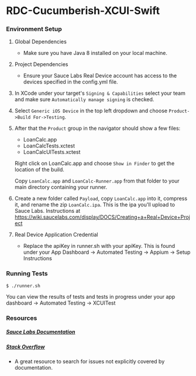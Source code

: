 # RDC-Cucumberish-XCUI-Swift

### Environment Setup

1. Global Dependencies
    * Make sure you have Java 8 installed on your local machine.

2. Project Dependencies
	* Ensure your Sauce Labs Real Device account has access to the devices specified in the config.yml file. 

3. In XCode under your target's `Signing & Capabilities` select your team and make sure `Automatically manage signing` is        checked.

4. Select `Generic iOS Device` in the top left dropdown and choose `Product->Build For->Testing`.

5. After that the `Product` group in the navigator should show a few files:
   * LoanCalc.app
   * LoanCalcTests.xctest
   * LoanCalcUITests.xctest
   
   Right click on LoanCalc.app and choose `Show in Finder` to get the location of the build.
   
   Copy `LoanCalc.app` and `LoanCalc-Runner.app` from that folder to your main directory containing your runner.
   
6. Create a new folder called `Payload`, copy `LoanCalc.app` into it, compress it, and rename the zip `LoanCalc.ipa`. This is    the ipa you'll upload to Sauce Labs. Instructions at https://wiki.saucelabs.com/display/DOCS/Creating+a+Real+Device+Project

7.  Real Device Application Credential
    * Replace the apiKey in runner.sh with your apiKey. This is found under your App Dashboard -> Automated Testing -> Appium 	  -> Setup Instructions

### Running Tests
```
$ ./runner.sh
```

You can view the results of tests and tests in progress under your app dashboard -> Automated Testing -> XCUITest

### Resources

##### [Sauce Labs Documentation](https://wiki.saucelabs.com/)

##### [Stack Overflow](http://stackoverflow.com/)
* A great resource to search for issues not explicitly covered by documentation.
